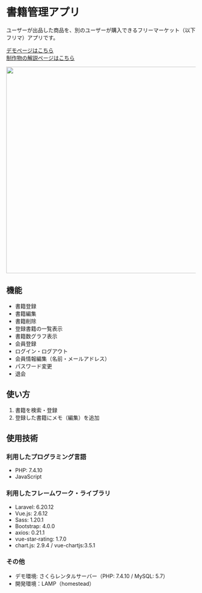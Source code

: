 # 書籍管理アプリ

ユーザーが出品した商品を、別のユーザーが購入できるフリーマーケット（以下フリマ）アプリです。

[デモページはこちら](https://created-portfolio.com/hondana/)<br>
[制作物の解説ページはこちら](https://qiita.com/mugicha_88361/private/535edf69a201692fb8e2)

<img src="https://user-images.githubusercontent.com/61940526/108948102-2ce7c400-76a5-11eb-8e35-83050ddaf3dc.png" width="550px"><br>

## 機能

-   書籍登録
-   書籍編集
-   書籍削除
-   登録書籍の一覧表示
-   書籍数グラフ表示
-   会員登録
-   ログイン・ログアウト
-   会員情報編集（名前・メールアドレス）
-   パスワード変更
-   退会

## 使い方

1. 書籍を検索・登録
2. 登録した書籍にメモ（編集）を追加

## 使用技術

### 利用したプログラミング言語

-   PHP: 7.4.10
-   JavaScript

### 利用したフレームワーク・ライブラリ

-   Laravel: 6.20.12
-   Vue.js: 2.6.12
-   Sass: 1.20.1
-   Bootstrap: 4.0.0
-   axios: 0.21.1
-   vue-star-rating: 1.7.0
-   chart.js: 2.9.4 / vue-chartjs:3.5.1

### その他

-   デモ環境: さくらレンタルサーバー（PHP: 7.4.10 / MySQL: 5.7）
-   開発環境：LAMP（homestead）
